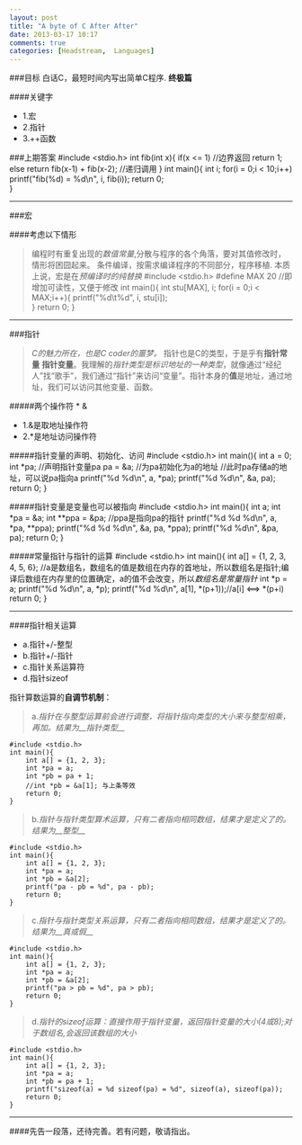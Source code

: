 ```yaml
---
layout: post
title: "A byte of C After After"
date: 2013-03-17 10:17
comments: true
categories: [Headstream,  Languages]
---
```


###目标
白话C，最短时间内写出简单C程序.
**终极篇**

####关键字
+ 1.宏
+ 2.指针
+ 3.++函数


###上期答案
    #include <stdio.h>
    int fib(int x){
        if(x <= 1)  //边界返回
            return 1;        
        else 
            return fib(x-1) + fib(x-2); //递归调用
    }
    int main(){
        int i;
        for(i = 0;i < 10;i++)
            printf("fib(%d) = %d\n", i, fib(i));
        return 0;    
    }

---

###宏

####考虑以下情形
>编程时有重复出现的*数值常量*,分散与程序的各个角落，要对其值修改时，情形将困囧起来。
>条件编译，按需求编译程序的不同部分，程序移植.
本质上说，宏是在*预编译时的纯替换*
    #include <stdio.h>
    #define MAX 20 //即增加可读性，又便于修改
    int main(){
        int stu[MAX], i;
        for(i = 0;i < MAX;i++){
            printf("%d\t%d", i, stu[i]);        
        }
        return 0;
    }

---

###指针
>*C的魅力所在，也是C coder的噩梦。*
指针也是C的类型，于是乎有**指针常量** **指针变量**。我理解的*指针类型是标识地址的一种类型*，就像通过“经纪人”找“歌手”，我们通过“指针”来访问“变量”。指针本身的**值**是地址，通过地址，我们可以访问其他变量、函数。

#####两个操作符 * &
+ 1.&是取地址操作符
+ 2.\*是地址访问操作符

#####指针变量的声明、初始化、访问
    #include <stdio.h>
    int main(){
        int a = 0;
        int *pa; //声明指针变量pa
        pa = &a;    //为pa初始化为a的地址
        //此时pa存储a的地址，可以说pa指向a 
        printf("%d %d\n", a, *pa);
        printf("%d %d\n", &a, pa);
        return 0;
    }

#####指针变量是变量也可以被指向
    #include <stdio.h>
    int main(){
        int a;
        int *pa = &a;
        int **ppa = &pa; //ppa是指向pa的指针
        printf("%d %d %d\n", a, *pa, **ppa);
        printf("%d %d %d\n", &a, pa, *ppa);
        printf("%d %d\n", &pa, pa);
        return 0;
    }

#####常量指针与指针的运算
    #include <stdio.h>
    int main(){
        int a[] = {1, 2, 3, 4, 5, 6};    //a是数组名，数组名的值是数组在内存的首地址，所以数组名是指针;编译后数组在内存里的位置确定，a的值不会改变，所以*数组名是常量指针*
        int *p = a;
        printf("%d %d\n", a, *p);
        printf("%d %d\n", a[1], *(p+1));//a[i] <==> *(p+i)
        return 0;
    }    

----

####指针相关运算
+ a.指针+/-整型
+ b.指针+/-指针
+ c.指针关系运算符
+ d.指针sizeof

指针算数运算的**自调节机制**：
>a.*指针在与整型运算前会进行调整，将指针指向类型的大小来与整型相乘，再加。结果为__指针类型__*

    #include <stdio.h>
    int main(){
        int a[] = {1, 2, 3};
        int *pa = a;
        int *pb = pa + 1; 
        //int *pb = &a[1]; 与上条等效
        return 0;
    }

>b.*指针与指针类型算术运算，只有二者指向相同数组，结果才是定义了的。结果为__整型__*

    #include <stdio.h>
    int main(){
        int a[] = {1, 2, 3};
        int *pa = a;
        int *pb = &a[2]; 
        printf("pa - pb = %d", pa - pb);
        return 0;
    }


>c.*指针与指针类型关系运算，只有二者指向相同数组，结果才是定义了的。结果为__真或假__*

    #include <stdio.h>
    int main(){
        int a[] = {1, 2, 3};
        int *pa = a;
        int *pb = &a[2]; 
        printf("pa > pb = %d", pa > pb);
        return 0;
    }

>d.*指针的sizeof运算：直接作用于指针变量，返回指针变量的大小(4或8);对于数组名,会返回该数组的大小*

    #include <stdio.h>
    int main(){
        int a[] = {1, 2, 3};
        int *pa = a;
        int *pb = pa + 1; 
        printf("sizeof(a) = %d sizeof(pa) = %d", sizeof(a), sizeof(pa));
        return 0;
    }

---

####先告一段落，还待完善。若有问题，敬请指出。
